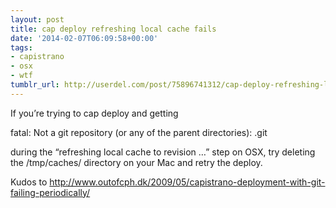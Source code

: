 ```yaml
---
layout: post
title: cap deploy refreshing local cache fails
date: '2014-02-07T06:09:58+00:00'
tags:
- capistrano
- osx
- wtf
tumblr_url: http://userdel.com/post/75896741312/cap-deploy-refreshing-local-cache-fails
---
```

If you’re trying to cap deploy and getting

fatal: Not a git repository (or any of the parent directories): .git

during the “refreshing local cache to revision …” step on OSX, try deleting the /tmp/caches/<project-name> directory on your Mac and retry the deploy.

Kudos to http://www.outofcph.dk/2009/05/capistrano-deployment-with-git-failing-periodically/
